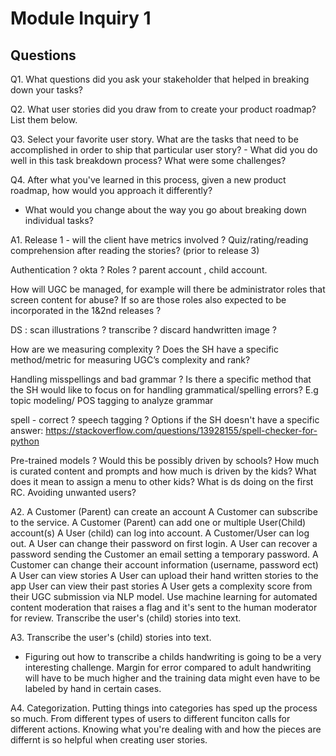 # Module Inquiry 1

## Questions

Q1. What questions did you ask your stakeholder that helped in breaking down your tasks?

Q2. What user stories did you draw from to create your product roadmap? List them below.

Q3. Select your favorite user story. What are the tasks that need to be accomplished in order to ship that particular user story?
    - What did you do well in this task breakdown process? What were some challenges?
    
Q4. After what you've learned in this process, given a new product roadmap, how would you approach it differently?
   - What would you change about the way you go about breaking down individual tasks?
   
  
A1. 
Release 1 - will the client have metrics involved ? Quiz/rating/reading comprehension after reading the stories? (prior to release 3)

Authentication ? okta ? 
Roles ? parent account , child account.

How will UGC be managed, for example will there be administrator roles that screen content for abuse? If so are those roles also expected to be incorporated in the 1&2nd releases ?

DS : scan illustrations ? transcribe ? discard handwritten image ?

How are we measuring complexity ?
Does the SH have a specific method/metric for measuring UGC’s complexity and rank?

Handling misspellings and bad grammar ?
Is there a specific method that the SH would like to focus on for handling grammatical/spelling errors?
E.g topic modeling/ POS tagging to analyze grammar

spell - correct ? speech tagging ? 
Options if the SH doesn't have a specific answer: https://stackoverflow.com/questions/13928155/spell-checker-for-python

Pre-trained models ?
Would this be possibly driven by schools?
How much is curated content and prompts and how much is driven by the kids?
What does it mean to assign a menu to other kids?
What is ds doing on the first RC.
Avoiding unwanted users?


A2.
A Customer (Parent) can create an account
A Customer can subscribe to the service.
A Customer (Parent) can add one or multiple User(Child) account(s)
A User (child) can log into account.
A Customer/User can log out.
A User can change their password on first login.
A User can recover a password sending the Customer an email setting a temporary password.
A Customer can change their account information (username, password ect)
A User can view stories
A User can upload their hand written stories to the app
User can view their past stories
A User gets a complexity score from their UGC submission via NLP model.
Use machine learning for automated content moderation that raises a flag and it's sent to the human moderator for review.
Transcribe the user's (child) stories into text.


A3.
Transcribe the user's (child) stories into text.
- Figuring out how to transcribe a childs handwriting is going to be a very interesting challenge. Margin for error compared to adult handwriting
  will have to be much higher and the training data might even have to be labeled by hand in certain cases. 
  
 
A4.
Categorization.
Putting things into categories has sped up the process so much. From different types of users to different funciton calls for different actions.
Knowing what you're dealing with and how the pieces are differnt is so helpful when creating user stories.
